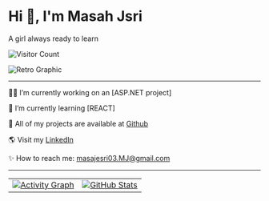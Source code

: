 # Hi 👋, I'm Masah Jsri
A girl always ready to learn

![Visitor Count](https://komarev.com/ghpvc/?username=doodlemon&color=green)

![Retro Graphic](https://via.placeholder.com/400x200.png)

---
👨‍💻 I’m currently working on an [ASP.NET project]

💙 I’m currently learning [REACT]

💯 All of my projects are available at [Github](https://github.com/your-doodlemon)

🌎 Visit my [LinkedIn](www.linkedin.com/in/masah-jsri-b66b54263)

✨ How to reach me: masajesri03.MJ@gmail.com

---

<table>
  <tr>
    <td>
      <a href="https://github.com/ashutosh00710/github-readme-activity-graph">
        <img src="https://github-readme-activity-graph.vercel.app/api?username=doodlemon&theme=react" alt="Activity Graph" />
      </a>
    </td>
    <td>
      <a href="https://github.com/anuraghazra/github-readme-stats">
        <img src="https://github-readme-stats.vercel.app/api?username=doodlemon&show_icons=true&theme=radical" alt="GitHub Stats" />
      </a>
    </td>
  </tr>
</table>




